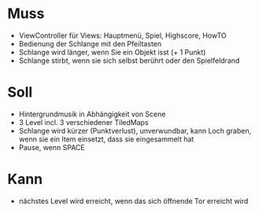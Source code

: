 # Muss
- ViewController für Views: Hauptmenü, Spiel, Highscore, HowTO
- Bedienung der Schlange mit den Pfeiltasten
- Schlange wird länger, wenn Sie ein Objekt isst (+ 1 Punkt)
- Schlange stirbt, wenn sie sich selbst berührt oder den Spielfeldrand

# Soll
- Hintergrundmusik in Abhängigkeit von Scene
- 3 Level incl. 3 verschiedener TiledMaps
- Schlange wird kürzer (Punktverlust), unverwundbar, kann Loch graben, wenn sie ein Item einsetzt, dass sie eingesammelt hat
- Pause, wenn SPACE

# Kann
- nächstes Level wird erreicht, wenn das sich öffnende Tor erreicht wird
